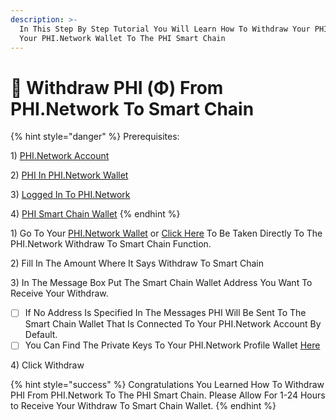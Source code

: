 ```yaml
---
description: >-
  In This Step By Step Tutorial You Will Learn How To Withdraw Your PHI From
  Your PHI.Network Wallet To The PHI Smart Chain
---
```


# 🔄 Withdraw PHI (Φ) From PHI.Network To Smart Chain

{% hint style="danger" %}
Prerequisites:&#x20;

1\) [PHI.Network Account](https://phi.network/register)

2\) [PHI In PHI.Network Wallet](https://phi.network/send)

3\) [Logged In To PHI.Network](https://phi.network)

4\) [PHI Smart Chain Wallet](https://docs.phi.network/phi-wiki/use-phi-smart-chain/compatible-wallets)
{% endhint %}

1\) Go To Your [PHI.Network Wallet](https://phi.network/send) or [Click Here](https://phi.network/withdraw-to-smart-chain/) To Be Taken Directly To The PHI.Network Withdraw To Smart Chain Function.&#x20;

2\) Fill In The Amount Where It Says Withdraw To Smart Chain

3\) In The Message Box Put The Smart Chain Wallet Address You Want To Receive Your Withdraw.&#x20;

* [ ] If No Address Is Specified In The Messages PHI Will Be Sent To The Smart Chain Wallet That Is Connected To Your PHI.Network Account By Default.&#x20;
* [ ] You Can Find The Private Keys To Your PHI.Network Profile Wallet [Here](profile-private-key-and-smart-chain-address.md)

4\) Click Withdraw

{% hint style="success" %}
Congratulations You Learned How To Withdraw PHI From PHI.Network To The PHI Smart Chain. Please Allow For 1-24 Hours to Receive Your Withdraw To Smart Chain Wallet.
{% endhint %}

